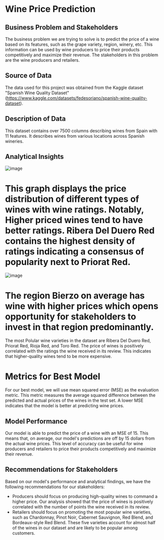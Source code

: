# Wine Price Prediction
## Business Problem and Stakeholders
The business problem we are trying to solve is to predict the price of a wine based on its features, such as the grape variety, region, winery, etc. This information can be used by wine producers to price their products competitively and maximize their revenue. The stakeholders in this problem are the wine producers and retailers.

## Source of Data
The data used for this project was obtained from the Kaggle dataset "Spanish Wine Quality Dataset" (https://www.kaggle.com/datasets/fedesoriano/spanish-wine-quality-dataset).

## Description of Data
 This dataset contains over 7500 columns describing wines from Spain with 11 features. It describes wines from various locations across Spanish wineries.

## Analytical Insights
![image](https://user-images.githubusercontent.com/93495868/233252969-ef5f9aa0-cf00-4bde-8445-9172f3ae7513.png)

# This graph displays the price distribution of different types of wines with wine ratings. Notably, Higher priced wines tend to have better ratings. Ribera Del Duero Red contains the highest density of ratings indicating a consensus of popularity next to Priorat Red. 

![image](https://user-images.githubusercontent.com/93495868/233253161-d6db34d0-94fc-44c0-bf81-2dd217ae1aca.png)

# The region Bierzo on average has wine with higher prices which opens opportunity for stakeholders to invest in that region predominantly.

The most Polular wine varieties in the dataset are Ribera Del Duero Red, Priorat Red, Rioja Red, and Toro Red.
The price of wines is positively correlated with the ratings the wine received in its review. This indicates that higher-quality wines tend to be more expensive.

# Metrics for Best Model

For our best model, we will use mean squared error (MSE) as the evaluation metric. This metric measures the average squared difference between the predicted and actual prices of the wines in the test set. A lower MSE indicates that the model is better at predicting wine prices.

## Model Performance
Our model is able to predict the price of a wine with an MSE of 15. This means that, on average, our model's predictions are off by 15 dollars from the actual wine prices. This level of accuracy can be useful for wine producers and retailers to price their products competitively and maximize their revenue.

## Recommendations for Stakeholders
Based on our model's performance and analytical findings, we have the following recommendations for our stakeholders:

 * Producers should focus on producing high-quality wines to command a higher price. Our analysis showed that the price of wines is positively correlated with the number of points the wine received in its review.
* Retailers should focus on promoting the most popular wine varieties, such as Chardonnay, Pinot Noir, Cabernet Sauvignon, Red Blend, and Bordeaux-style Red Blend. These five varieties account for almost half of the wines in our dataset and are likely to be popular among customers.



